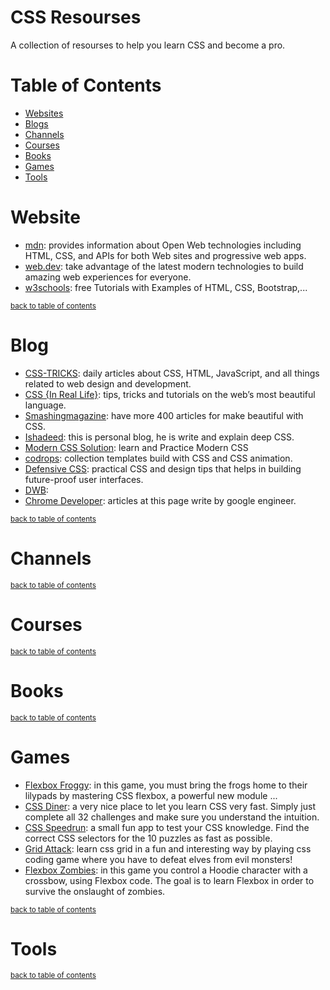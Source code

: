 # CSS Resourses

A collection of resourses to help you learn CSS and become a pro.

# Table of Contents

* [Websites](#Website)
* [Blogs](#Blog)
* [Channels](#Channels)
* [Courses](#Games)
* [Books](#Books)
* [Games](#Games)
* [Tools](#Tools)
# Website

* [mdn](https://developer.mozilla.org/en-US/docs/Learn/CSS): provides information about Open Web technologies including HTML, CSS, and APIs for both Web sites and progressive web apps.
* [web.dev](https://web.dev/learn/css/): take advantage of the latest modern technologies to build amazing web experiences for everyone.
* [w3schools](https://www.w3schools.com/css/): free Tutorials with Examples of HTML, CSS, Bootstrap,...

<sup>[back to table of contents](#table-of-contents)</sup>

# Blog

* [CSS-TRICKS](https://css-tricks.com/): daily articles about CSS, HTML, JavaScript, and all things related to web design and development.
* [CSS {In Real Life}](https://css-irl.info/): tips, tricks and tutorials on the web’s most beautiful language.
* [Smashingmagazine](https://www.smashingmagazine.com/category/css/): have more 400 articles for make beautiful with CSS.
* [Ishadeed](https://ishadeed.com/): this is personal blog, he is write and explain deep CSS.
* [Modern CSS Solution](https://moderncss.dev/): learn and Practice Modern CSS
* [codrops](https://tympanus.net/codrops/): collection templates build with CSS and CSS animation.
* [Defensive CSS](https://defensivecss.dev/): practical CSS and design tips that helps in building future-proof user interfaces.
* [DWB](https://davidwalsh.name/tutorials/css): 
* [Chrome Developer](https://developer.chrome.com/tags/css/): articles at this page write by google engineer.


<sup>[back to table of contents](#table-of-contents)</sup>

# Channels

<sup>[back to table of contents](#table-of-contents)</sup>

# Courses

<sup>[back to table of contents](#table-of-contents)</sup>

# Books

<sup>[back to table of contents](#table-of-contents)</sup>

# Games 

* [Flexbox Froggy](https://flexboxfroggy.com/): in this game, you must bring the frogs home to their lilypads by mastering CSS flexbox, a powerful new module ...
* [CSS Diner](https://flukeout.github.io/): a very nice place to let you learn CSS very fast. Simply just complete all 32 challenges and make sure you understand the intuition.
* [CSS Speedrun](https://css-speedrun.netlify.app/): a small fun app to test your CSS knowledge. Find the correct CSS selectors for the 10 puzzles as fast as possible.
* [Grid Attack](https://codingfantasy.com/games/css-grid-attack): learn css grid in a fun and interesting way by playing css coding game where you have to defeat elves from evil monsters!
* [Flexbox Zombies](https://mastery.games/flexboxzombies/): in this game you control a Hoodie character with a crossbow, using Flexbox code. The goal is to learn Flexbox in order to survive the onslaught of zombies.

<sup>[back to table of contents](#table-of-contents)</sup>

# Tools

<sup>[back to table of contents](#table-of-contents)</sup>

